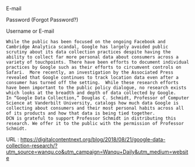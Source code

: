  
E-mail
  
    
Password (Forgot Password?)
  
      
    


  
    
Username or E-mail
  
      
    

  
    While the public has been focused on the ongoing Facebook and Cambridge Analytica scandal, Google has largely avoided public scrutiny about its data collection practices despite having the ability to collect far more personal data about consumers across a variety of touchpoints. There have been efforts to document individual practices by Google such as their efforts to circumvent controls on Safari.  More recently, an investigation by the Associated Press revealed that Google continues to track location data even after a consumer has turned off the setting.  While these research efforts have been important to the public policy dialogue, no research exists which looks at the breadth and depth of data collected by Google.  
    In “Google Data Collection,” Douglas C. Schmidt, Professor of Computer Science at Vanderbilt University, catalogs how much data Google is collecting about consumers and their most personal habits across all of its products and how that data is being tied together.  
    DCN is grateful to support Professor Schmidt in distributing this research. We offer it to the public with the permission of Professor Schmidt.  
    
  URL : https://digitalcontentnext.org/blog/2018/08/21/google-data-collection-research/?utm_source=wanqu.co&utm_campaign=Wanqu+Daily&utm_medium=website